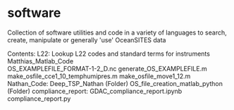 # software
Collection of software utilities and code in a variety of languages to search, create, manipulate or generally 'use' OceanSITES data

Contents:
 	L22: 
      Lookup L22 codes and standard terms for instruments
	Matthias_Matlab_Code 	
      OS_EXAMPLEFILE_FORMAT-1-2_D.nc 
	    generate_OS_EXAMPLEFILE.m
	    make_osfile_cce1_10_temphumipres.m
      make_osfile_move1_12.m
	Nathan_Code: 
   	  Deep_TSP_Nathan (Folder)
	    OS_file_creation_matlab_python  (Folder)
	compliance_report:
     GDAC_compliance_report.ipynb 
	   compliance_report.py
